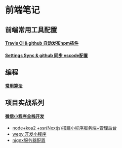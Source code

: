 # 前端笔记

## 前端常用工具配置

#### [Travis CI & github 自动发布npm插件](/book/TravisCI.MD)
#### [Settings Sync & github 同步 vscode配置](/book/vscode.MD)

## 编程

#### [常用算法](/book/algorithm.MD)

## 项目实战系列

#### [微信小程序全栈开发](/book/wechat-project-info.MD)
* [node+koa2 +ssr(Nextjs)搭建小程序服务端+管理后台](/book/koa2-serve.MD)
* [wepy 开发小程序](/book/wepy-app.MD)
* [nignx服务器配置](/book/nignx-config.MD)

